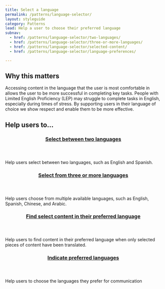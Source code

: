 ```yaml
---
title: Select a language
permalink: /patterns/language-selector/
layout: styleguide
category: Patterns
lead: Help a user to choose their preferred language
subnav:
  - href: /patterns/language-selector/two-languages/
  - href: /patterns/language-selector/three-or-more-languages/
  - href: /patterns/language-selector/selected-content/
  - href: /patterns/language-selector/language-preferences/

---
```

## Why this matters
Accessing content in the language that the user is most comfortable in allows the user to be more successful in completing key tasks. People with Limited English Proficiency (LEP) may struggle to complete tasks in English, especially during times of stress. By supporting users in their language of choice we show respect and enable them to be more effective.

## Help users to...
<div class="usa-card-group flex-row margin-top-2">

  <div
  class="usa-card site-component-card grid-col-4 tablet:grid-col-4 margin-bottom-2"
  role="region"
  aria-atomic="true"
  aria-label="Visit two languages option pattern"
  data-meta="Visit two languages option pattern">
    <div class="usa-card__container">
      <header class="usa-card__header">
        <h3 class="usa-card__heading font-lang-lg pattern-card-heading"><a href="{{ site.baseurl }}/patterns/language-selector/two-languages/">Select between <strong>two languages</strong></a></h3>
      </header>
      <div class="usa-card__body font-lang-sm">
        <p>Help users select between two languages, such as English and Spanish.</p>
      </div>
    </div>
  </div>
  <div
  class="usa-card site-component-card grid-col-4 tablet:grid-col-4 margin-bottom-2"
  role="region"
  aria-atomic="true"
  aria-label="Visit three or more languages pattern"
  data-meta="Visit three or more languages pattern">
    <div class="usa-card__container">
      <header class="usa-card__header">
        <h3 class="usa-card__heading font-lang-lg pattern-card-heading"><a href="{{ site.baseurl }}/patterns/language-selector/three-or-more-languages/">Select from <strong>three or more languages</strong></a></h3>
      </header>
      <div class="usa-card__body font-lang-sm">
        <p>Help users choose from multiple available languages, such as English, Spanish, Chinese, and Arabic.</p>
      </div>
    </div>
  </div>
  <div
  class="usa-card site-component-card grid-col-4 tablet:grid-col-4 margin-bottom-2"
  role="region"
  aria-atomic="true"
  aria-label="Visit selected content in preferred language pattern"
  data-meta="Visit selected content in preferred language pattern">
    <div class="usa-card__container">
      <header class="usa-card__header">
        <h3 class="usa-card__heading font-lang-lg pattern-card-heading"><a href="{{ site.baseurl }}/patterns/language-selector/selected-content/">Find <strong>select content</strong> in their preferred language</b></a></h3>
      </header>
      <div class="usa-card__body font-lang-sm">
        <p>Help users to find content in their preferred language when only selected pieces of content have been translated.</p>
      </div>
    </div>
  </div>  
  <div
  class="usa-card site-component-card grid-col-4 tablet:grid-col-4 margin-bottom-2"
  role="region"
  aria-atomic="true"
  aria-label="Visit written and spoken language preferences pattern"
  data-meta="Visit written and spoken language preferences pattern">
    <div class="usa-card__container">
      <header class="usa-card__header">
        <h3 class="usa-card__heading font-lang-lg pattern-card-heading"><a href="{{ site.baseurl }}/patterns/language-selector/language-preferences/">Indicate <strong>preferred languages</strong></a></h3>
      </header>
      <div class="usa-card__body font-lang-sm">
        <p>Help users to choose the languages they prefer for communication</p>
      </div>
    </div>
  </div>  

</div>